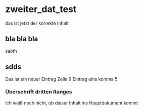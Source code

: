 # zweiter_dat_test
das ist jetzt der korrekte Inhalt

## bla bla bla
saöfh
## sdds

Das ist ein neuer Eintrag
Zeile 9 Eintrag eins komma 5

### Überschrift dritten Ranges
ich weiß noch nicht, ob dieser Inhalt ins Hauptdokument kommt
